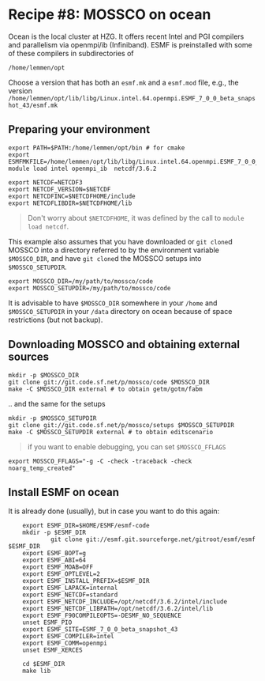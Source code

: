 # Recipe #8: MOSSCO on ocean

Ocean is the local cluster at HZG. It offers recent Intel and PGI compilers and parallelism via openmpi/ib (Infiniband).  ESMF is preinstalled with some of these compilers in subdirectories of

    /home/lemmen/opt

Choose a version that has both an `esmf.mk` and a `esmf.mod` file, e.g., the version `/home/lemmen/opt/lib/libg/Linux.intel.64.openmpi.ESMF_7_0_0_beta_snapshot_43/esmf.mk`


## Preparing your environment

    export PATH=$PATH:/home/lemmen/opt/bin # for cmake
    export ESMFMKFILE=/home/lemmen/opt/lib/libg/Linux.intel.64.openmpi.ESMF_7_0_0_beta_snapshot_43/esmf.mk
    module load intel openmpi_ib  netcdf/3.6.2

    export NETCDF=NETCDF3
    export NETCDF_VERSION=$NETCDF
    export NETCDFINC=$NETCDFHOME/include
    export NETCDFLIBDIR=$NETCDFHOME/lib

> Don't worry about `$NETCDFHOME`, it was defined by the call to `module load netcdf`.

This example also assumes that you have downloaded or `git clone`d MOSSCO into a directory referred to by the environment variable `$MOSSCO_DIR`, and have `git clone`d the MOSSCO setups into `$MOSSCO_SETUPDIR`.

	export MOSSCO_DIR=/my/path/to/mossco/code
	export MOSSCO_SETUPDIR=/my/path/to/mossco/code
	
It is advisable to have `$MOSSCO_DIR` somewhere in your `/home` and `$MOSSCO_SETUPDIR` in your `/data` directory on ocean because of space restrictions (but not backup).

## Downloading MOSSCO and obtaining external sources

	mkdir -p $MOSSCO_DIR
	git clone git://git.code.sf.net/p/mossco/code $MOSSCO_DIR
    make -C $MOSSCO_DIR external # to obtain getm/gotm/fabm
	
.. and the same for the setups

	mkdir -p $MOSSCO_SETUPDIR
	git clone git://git.code.sf.net/p/mossco/setups $MOSSCO_SETUPDIR
    make -C $MOSSCO_SETUPDIR external # to obtain editscenario

> if you want to enable debugging, you can set `$MOSSCO_FFLAGS`

	export MOSSCO_FFLAGS="-g -C -check -traceback -check noarg_temp_created"

## Install ESMF on ocean

It is already done (usually), but in case you want to do this again:

		export ESMF_DIR=$HOME/ESMF/esmf-code
		mkdir -p $ESMF_DIR
                git clone git://esmf.git.sourceforge.net/gitroot/esmf/esmf $ESMF_DIR
		export ESMF_BOPT=g
		export ESMF_ABI=64
		export ESMF_MOAB=OFF
		export ESMF_OPTLEVEL=2
		export ESMF_INSTALL_PREFIX=$ESMF_DIR
		export ESMF_LAPACK=internal
		export ESMF_NETCDF=standard
		export ESMF_NETCDF_INCLUDE=/opt/netcdf/3.6.2/intel/include
		export ESMF_NETCDF_LIBPATH=/opt/netcdf/3.6.2/intel/lib
		export ESMF_F90COMPILEOPTS=-DESMF_NO_SEQUENCE
		unset ESMF_PIO
		export ESMF_SITE=ESMF_7_0_0_beta_snapshot_43
		export ESMF_COMPILER=intel
		export ESMF_COMM=openmpi
		unset ESMF_XERCES
		
		cd $ESMF_DIR
		make lib

